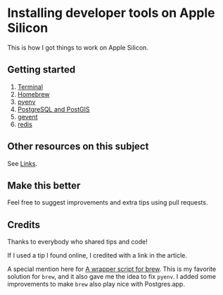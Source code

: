 # Installing developer tools on Apple Silicon

This is how I got things to work on Apple Silicon.

## Getting started

1. [Terminal](terminal.md)
1. [Homebrew](brew.md)
1. [pyenv](pyenv.md)
1. [PostgreSQL and PostGIS](postgres.md)
1. [gevent](gevent.md)
1. [redis](redis.md)

## Other resources on this subject

See [Links](links.md).

## Make this better

Feel free to suggest improvements and extra tips using pull requests.

## Credits

Thanks to everybody who shared tips and code!

If I used a tip I found online, I credited with a link in the article.

A special mention here for [A wrapper script for brew](https://binx.io/blog/2019/04/12/installing-pyenv-on-macos/). This is my favorite solution for `brew`, and it also gave me the idea to fix `pyenv`. I added some improvements to make `brew` also play nice with Postgres.app.